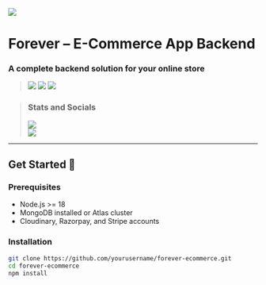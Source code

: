 ![](./screenshots/icon.png)

# Forever – E-Commerce App Backend
### A complete backend solution for your online store

> [<img src="https://ziadoua.github.io/m3-Markdown-Badges/badges/Node/node1.svg">]()
> [<img src="https://ziadoua.github.io/m3-Markdown-Badges/badges/Express/express2.svg">]()
> [<img src="https://ziadoua.github.io/m3-Markdown-Badges/badges/MongoDB/mongodb2.svg">]()

> ### Stats and Socials  
> [<img src="https://m3-markdown-badges.vercel.app/stars/1/3/yourusername/forever-ecommerce">]()  
> [<img src="https://m3-markdown-badges.vercel.app/issues/1/2/yourusername/forever-ecommerce">]()  

---

## Get Started 🚀

### Prerequisites
- Node.js >= 18
- MongoDB installed or Atlas cluster
- Cloudinary, Razorpay, and Stripe accounts

### Installation
```bash
git clone https://github.com/yourusername/forever-ecommerce.git
cd forever-ecommerce
npm install
